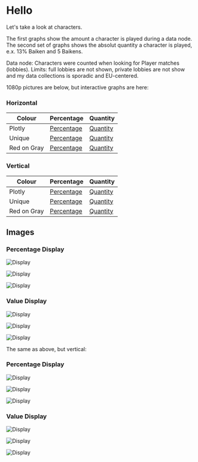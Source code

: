 # **Hello**

Let's take a look at characters.

The first graphs show the amount a character is played during a data node. The second set of graphs shows the absolut quantity a character is played, e.x. 13% Baiken and 5 Baikens.

Data node: Characters were counted when looking for Player matches (lobbies). Limits: full lobbies are not shown, private lobbies are not show and my data collections is sporadic and EU-centered.

1080p pictures are below, but interactive graphs are here:

### Horizontal

Colour | Percentage | Quantity
-------|------------|--------
Plotly | [Percentage](https://papstjl4u.github.io/BaikenMains/generate_h_graph_plt_colours_True.html) | [Quantity](https://papstjl4u.github.io/BaikenMains/generate_h_graph_plt_colours_False.html)
Unique| [Percentage](https://papstjl4u.github.io/BaikenMains/generate_h_graph_unique_colours_True.html) | [Quantity](https://papstjl4u.github.io/BaikenMains/generate_h_graph_unique_colours_False.html)
Red on Gray | [Percentage](https://papstjl4u.github.io/BaikenMains/generate_h_graph_red_on_gray_True.html) | [Quantity](https://papstjl4u.github.io/BaikenMains/generate_h_graph_red_on_gray_colours_False.html)


### Vertical

Colour | Percentage | Quantity
-------|------------|--------
Plotly |[Percentage](https://papstjl4u.github.io/BaikenMains/generate_v_graph_plt_colours_True.html) | [Quantity](https://papstjl4u.github.io/BaikenMains/generate_v_graph_plt_colours_False.html)
Unique | [Percentage](https://papstjl4u.github.io/BaikenMains/generate_v_graph_unique_colours_True.html) | [Quantity](https://papstjl4u.github.io/BaikenMains/generate_v_graph_unique_colours_False.html)
Red on Gray | [Percentage](https://papstjl4u.github.io/BaikenMains/generate_v_graph_red_on_gray_True.html) | [Quantity](https://papstjl4u.github.io/BaikenMains/generate_v_graph_red_on_gray_colours_False.html)

## Images

### Percentage Display

![Display](https://papstjl4u.github.io/BaikenMains/generate_h_graph_plt_colours_True.png)

![Display](https://papstjl4u.github.io/BaikenMains/generate_h_graph_unique_colours_True.png)

![Display](https://papstjl4u.github.io/BaikenMains/generate_h_graph_red_on_gray_True.png)

### Value Display

![Display](https://papstjl4u.github.io/BaikenMains/generate_h_graph_plt_colours_False.png)

![Display](https://papstjl4u.github.io/BaikenMains/generate_h_graph_unique_colours_False.png)

![Display](https://papstjl4u.github.io/BaikenMains/generate_h_graph_red_on_gray_False.png)


The same as above, but vertical:

### Percentage Display

![Display](https://papstjl4u.github.io/BaikenMains/generate_v_graph_plt_colours_True.png)

![Display](https://papstjl4u.github.io/BaikenMains/generate_v_graph_unique_colours_True.png)

![Display](https://papstjl4u.github.io/BaikenMains/generate_v_graph_red_on_gray_True.png)

### Value Display

![Display](https://papstjl4u.github.io/BaikenMains/generate_v_graph_plt_colours_False.png)

![Display](https://papstjl4u.github.io/BaikenMains/generate_v_graph_unique_colours_False.png)

![Display](https://papstjl4u.github.io/BaikenMains/generate_v_graph_red_on_gray_False.png)
